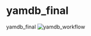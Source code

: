 # yamdb_final
yamdb_final
![yamdb_workflow](https://github.com/anay2103/yamdb_final/actions/workflows/yamdb_workflow.yml/badge.svg)
